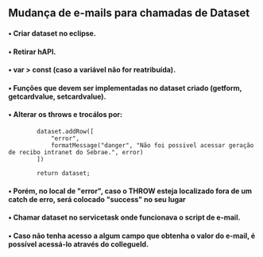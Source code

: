 ## Mudança de e-mails para chamadas de Dataset

####    • Criar dataset no eclipse.
####    • Retirar hAPI.
####    • var > const (caso a variável não for reatribuída).
####    • Funções que devem ser implementadas no dataset criado (getform, getcardvalue, setcardvalue).
####    • Alterar os throws e trocálos por:  

```
        dataset.addRow([
            "error",
            formatMessage("danger", "Não foi possivel acessar geração de recibo intranet do Sebrae.", error)
        ])

        return dataset;

 ```   
#### • Porém, no local de "error", caso o THROW esteja localizado fora de um catch de erro, será colocado "success" no seu lugar

#### • Chamar dataset no servicetask onde funcionava o script de e-mail.
#### • Caso não tenha acesso a algum campo que obtenha o valor do e-mail, é possível acessá-lo através do collegueId. 
